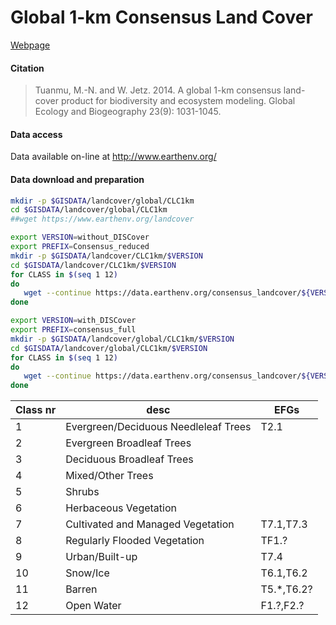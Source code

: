 # Global 1-km Consensus Land Cover

[Webpage](http://www.earthenv.org/L)

#### Citation
> Tuanmu, M.-N. and W. Jetz. 2014. A global 1-km consensus land-cover product for biodiversity and ecosystem modeling. Global Ecology and Biogeography 23(9): 1031-1045.

#### Data access

Data available on-line at http://www.earthenv.org/

#### Data download and preparation


```sh
mkdir -p $GISDATA/landcover/global/CLC1km
cd $GISDATA/landcover/global/CLC1km
##wget https://www.earthenv.org/landcover

export VERSION=without_DISCover
export PREFIX=Consensus_reduced
mkdir -p $GISDATA/landcover/CLC1km/$VERSION
cd $GISDATA/landcover/CLC1km/$VERSION
for CLASS in $(seq 1 12)
do
   wget --continue https://data.earthenv.org/consensus_landcover/${VERSION}/${PREFIX}_class_${CLASS}.tif
done

export VERSION=with_DISCover
export PREFIX=consensus_full
mkdir -p $GISDATA/landcover/global/CLC1km/$VERSION
cd $GISDATA/landcover/global/CLC1km/$VERSION
for CLASS in $(seq 1 12)
do
   wget --continue https://data.earthenv.org/consensus_landcover/${VERSION}/${PREFIX}_class_${CLASS}.tif
done

```


|Class nr|desc|EFGs|
|---|---|---|
|1|Evergreen/Deciduous Needleleaf Trees|T2.1|
|2|Evergreen Broadleaf Trees||
|3|Deciduous Broadleaf Trees||
|4|Mixed/Other Trees||
|5|Shrubs||
|6|Herbaceous Vegetation||
|7|Cultivated and Managed Vegetation|T7.1,T7.3|
|8|Regularly Flooded Vegetation|TF1.?|
|9|Urban/Built-up|T7.4|
|10|Snow/Ice|T6.1,T6.2|
|11|Barren|T5.*,T6.2?|
|12|Open Water|F1.?,F2.?|
